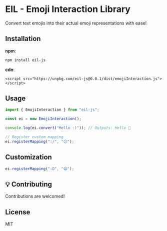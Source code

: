 # EIL - Emoji Interaction Library

Convert text emojis into their actual emoji representations with ease!

## Installation

**npm**:

```bash
npm install eil-js
```

**cdn**:

`<script src="https://unpkg.com/eil-js@0.0.1/dist/emojiInteraction.js"></script>`

## Usage

```javascript
import { EmojiInteraction } from "eil-js";

const ei = new EmojiInteraction();

console.log(ei.convert("Hello :)")); // Outputs: Hello 🙂

// Register custom mapping
ei.registerMapping(":/", "😕");
```

## Customization

```javascript
ei.registerMapping(":D", "😄");
```

## 💡 Contributing

Contributions are welcomed!

## License

MIT
